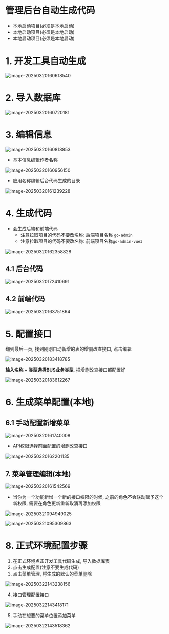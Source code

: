 # 管理后台自动生成代码

- 本地启动项目(必须是本地启动)
- 本地启动项目(必须是本地启动)
- 本地启动项目(必须是本地启动)



# 1. 开发工具自动生成



![image-20250320160618540](../../../picture/image-20250320160618540.png)



# 2. 导入数据库

![image-20250320160720181](../../../picture/image-20250320160720181.png)

# 3. 编辑信息

![image-20250320160818853](../../../picture/image-20250320160818853.png)



- 基本信息编辑作者名称

![image-20250320160956150](../../../picture/image-20250320160956150.png)

- 应用名称编辑后台代码生成的目录

![image-20250320161239228](../../../picture/image-20250320161239228.png)



# 4. 生成代码

- 会生成后端和前端代码
  - 注意拉取项目的代码不要改名称: 后端项目名称 `go-admin`
  - 注意拉取项目的代码不要改名称: 前端项目名称`go-admin-vue3`

![image-20250320162358828](../../../picture/image-20250320162358828.png)



## 4.1 后台代码

![image-20250320172410691](../../../picture/image-20250320172410691.png)

## 4.2 前端代码

![image-20250320163751864](../../../picture/image-20250320163751864.png)



# 5. 配置接口

翻到最后一页, 找到刚刚自动新增的表的增删改查接口, 点击编辑

![image-20250320183418785](../../../picture/image-20250320183418785.png)

**输入名称 +  类型选择BUS业务类型**, 把增删改查接口都配置好



![image-20250320183612267](../../../picture/image-20250320183612267.png)

# 6. 生成菜单配置(本地)



## 6.1 手动配置新增菜单



![image-20250320161740008](../../../picture/image-20250320161740008.png)



- API权限选择前面配置的增删改查接口

![image-20250320162201135](../../../picture/image-20250320162201135.png)







## 7. 菜单管理编辑(本地)

![image-20250320161542569](../../../picture/image-20250320161542569.png)

- 当你为一个功能新增一个新的接口权限的时候, 之前的角色不会联动赋予这个新权限, 需要在角色更新重新取消再添加权限

![image-20250321094949025](../../../picture/image-20250321094949025.png)

![image-20250321095309863](../../../picture/image-20250321095309863.png)





# 8. 正式环境配置步骤

1. 在正式环境点击开发工具代码生成, 导入数据库表
2. 点击生成配置(注意不要生成代码)
3. 点击菜单管理, 将生成的默认的菜单删除

![image-20250322143238156](../../../picture/image-20250322143238156.png)

4. 接口管理配置接口

![image-20250322143418171](../../../picture/image-20250322143418171.png)

5. 手动在想要的菜单位置添加菜单

![image-20250322143518362](../../../picture/image-20250322143518362.png)